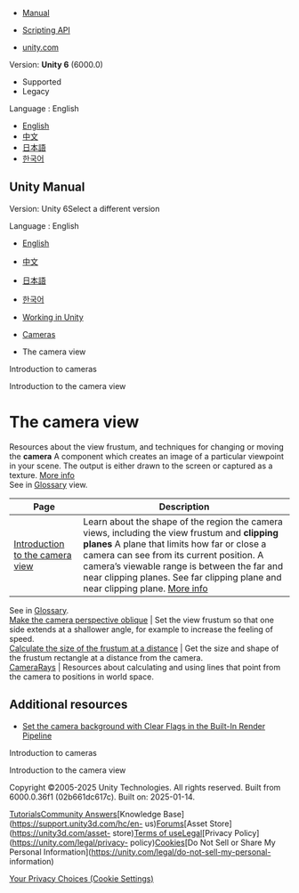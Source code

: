 [](https://docs.unity3d.com)

  * [Manual](../Manual/index.html)
  * [Scripting API](../ScriptReference/index.html)

  * [unity.com](https://unity.com/)

Version: **Unity 6** (6000.0)

  * Supported
  * Legacy

Language : English

  * [English](/Manual/CameraView.html)
  * [中文](/cn/current/Manual/CameraView.html)
  * [日本語](/ja/current/Manual/CameraView.html)
  * [한국어](/kr/current/Manual/CameraView.html)

[](https://docs.unity3d.com)

## Unity Manual

Version: Unity 6Select a different version

Language : English

  * [English](/Manual/CameraView.html)
  * [中文](/cn/current/Manual/CameraView.html)
  * [日本語](/ja/current/Manual/CameraView.html)
  * [한국어](/kr/current/Manual/CameraView.html)

  * [Working in Unity](working-in-unity.html)
  * [Cameras](Cameras.html)
  * The camera view

[](CamerasOverview.html)

Introduction to cameras

[](UnderstandingFrustum.html)

Introduction to the camera view

# The camera view

Resources about the view frustum, and techniques for changing or moving the
**camera** A component which creates an image of a particular viewpoint in
your scene. The output is either drawn to the screen or captured as a texture.
[More info](CamerasOverview.html)  
See in [Glossary](Glossary.html#Camera) view.

**Page** | **Description**  
---|---  
[Introduction to the camera view](UnderstandingFrustum.html) | Learn about the shape of the region the camera views, including the view frustum and **clipping planes** A plane that limits how far or close a camera can see from its current position. A camera’s viewable range is between the far and near clipping planes. See far clipping plane and near clipping plane. [More info](class-Camera.html)  
See in [Glossary](Glossary.html#clippingplane).  
[Make the camera perspective oblique](ObliqueFrustum.html) | Set the view frustum so that one side extends at a shallower angle, for example to increase the feeling of speed.  
[Calculate the size of the frustum at a distance](FrustumSizeAtDistance.html) | Get the size and shape of the frustum rectangle at a distance from the camera.  
[CameraRays](CameraRays.html) | Resources about calculating and using lines that point from the camera to positions in world space.  
  
## Additional resources

  * [Set the camera background with Clear Flags in the Built-In Render Pipeline](camera-background-birp.html)

[](CamerasOverview.html)

Introduction to cameras

[](UnderstandingFrustum.html)

Introduction to the camera view

Copyright ©2005-2025 Unity Technologies. All rights reserved. Built from
6000.0.36f1 (02b661dc617c). Built on: 2025-01-14.

[Tutorials](https://learn.unity.com/)[Community
Answers](https://answers.unity3d.com)[Knowledge
Base](https://support.unity3d.com/hc/en-
us)[Forums](https://forum.unity3d.com)[Asset Store](https://unity3d.com/asset-
store)[Terms of
use](https://docs.unity3d.com/Manual/TermsOfUse.html)[Legal](https://unity.com/legal)[Privacy
Policy](https://unity.com/legal/privacy-
policy)[Cookies](https://unity.com/legal/cookie-policy)[Do Not Sell or Share
My Personal Information](https://unity.com/legal/do-not-sell-my-personal-
information)

[Your Privacy Choices (Cookie Settings)](javascript:void\(0\);)

